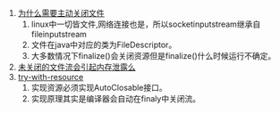 1. [为什么需要主动关闭文件](https://mrdear.cn/2018/08/04/java/Java--why_close_file/)        
    1. linux中一切皆文件,网络连接也是，所以socketinputstream继承自fileinputstream       
    1. 文件在java中对应的类为FileDescriptor。      
    1. 大多数情况下finalize()会关闭资源但是finalize()什么时候运行不确定。      
1. [未关闭的文件流会引起内存泄露么](https://juejin.im/entry/5cfd1537518825765939e067)       
1. [try-with-resource](http://www.kissyu.org/2016/10/06/%E6%B7%B1%E5%85%A5%E7%90%86%E8%A7%A3Java%20try-with-resource/)     
    1. 实现资源必须实现AutoClosable接口。      
    1. 实现原理其实是编译器会自动在finaly中关闭流。      
